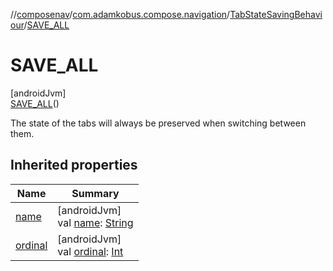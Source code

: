 //[composenav](../../../../index.md)/[com.adamkobus.compose.navigation](../../index.md)/[TabStateSavingBehaviour](../index.md)/[SAVE_ALL](index.md)

# SAVE_ALL

[androidJvm]\
[SAVE_ALL](index.md)()

The state of the tabs will always be preserved when switching between them.

## Inherited properties

| Name | Summary |
|---|---|
| [name](../../-verify-result/-allow/index.md#-372974862%2FProperties%2F-1047480006) | [androidJvm]<br>val [name](../../-verify-result/-allow/index.md#-372974862%2FProperties%2F-1047480006): [String](https://kotlinlang.org/api/latest/jvm/stdlib/kotlin/-string/index.html) |
| [ordinal](../../-verify-result/-allow/index.md#-739389684%2FProperties%2F-1047480006) | [androidJvm]<br>val [ordinal](../../-verify-result/-allow/index.md#-739389684%2FProperties%2F-1047480006): [Int](https://kotlinlang.org/api/latest/jvm/stdlib/kotlin/-int/index.html) |
